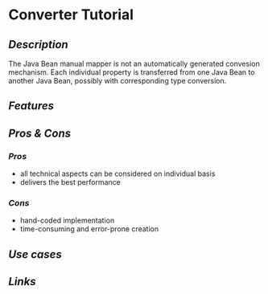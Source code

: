 # Converter Tutorial

## _Description_

The Java Bean manual mapper is not an automatically generated convesion mechanism. Each individual property is transferred from one Java Bean to another Java Bean, possibly with corresponding type conversion.

## _Features_

## _Pros & Cons_

### _Pros_

* all technical aspects can be considered on individual basis
* delivers the best performance

### _Cons_

* hand-coded implementation
* time-consuming and error-prone creation

## _Use cases_

## _Links_

